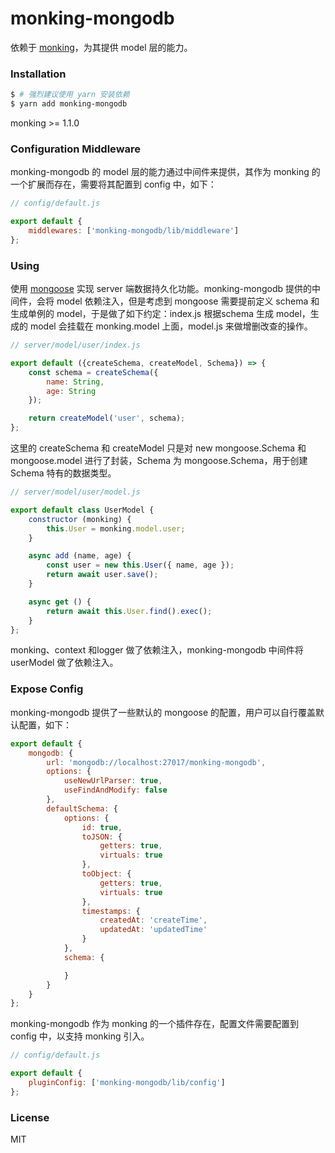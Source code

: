# monking-mongodb

依赖于 [monking](https://github.com/chenhebing/monking)，为其提供 model 层的能力。

### Installation

``` bash
$ # 强烈建议使用 yarn 安装依赖
$ yarn add monking-mongodb
```
monking >= 1.1.0

### Configuration Middleware

monking-mongodb 的 model 层的能力通过中间件来提供，其作为 monking 的一个扩展而存在，需要将其配置到 config 中，如下：

```javascript
// config/default.js

export default {
    middlewares: ['monking-mongodb/lib/middleware']
};
```

### Using

使用 [mongoose](http://mongoosejs.com/) 实现 server 端数据持久化功能。monking-mongodb 提供的中间件，会将 model 依赖注入，但是考虑到 mongoose 需要提前定义 schema 和 生成单例的 model，于是做了如下约定：index.js 根据schema 生成 model，生成的 model 会挂载在 monking.model 上面，model.js 来做增删改查的操作。

```js
// server/model/user/index.js

export default ({createSchema, createModel, Schema}) => {
    const schema = createSchema({
        name: String,
        age: String
    });

    return createModel('user', schema);
};
```
这里的 createSchema 和 createModel 只是对 new mongoose.Schema 和 mongoose.model 进行了封装，Schema 为 mongoose.Schema，用于创建 Schema 特有的数据类型。

```js
// server/model/user/model.js

export default class UserModel {
    constructor (monking) {
        this.User = monking.model.user;
    }

    async add (name, age) {
        const user = new this.User({ name, age });
        return await user.save();
    }

    async get () {
        return await this.User.find().exec();
    }
};

```

monking、context 和logger 做了依赖注入，monking-mongodb 中间件将 userModel 做了依赖注入。

### Expose Config

monking-mongodb 提供了一些默认的 mongoose 的配置，用户可以自行覆盖默认配置，如下：

```javascript
export default {
    mongodb: {
        url: 'mongodb://localhost:27017/monking-mongodb',
        options: {
            useNewUrlParser: true,
            useFindAndModify: false
        },
        defaultSchema: {
            options: {
                id: true,
                toJSON: {
                    getters: true,
                    virtuals: true
                },
                toObject: {
                    getters: true,
                    virtuals: true
                },
                timestamps: {
                    createdAt: 'createTime',
                    updatedAt: 'updatedTime'
                }
            },
            schema: {

            }
        }
    }
};

```

monking-mongodb 作为 monking 的一个插件存在，配置文件需要配置到 config 中，以支持 monking 引入。

```javascript
// config/default.js

export default {
    pluginConfig: ['monking-mongodb/lib/config']
};
```

### License

MIT